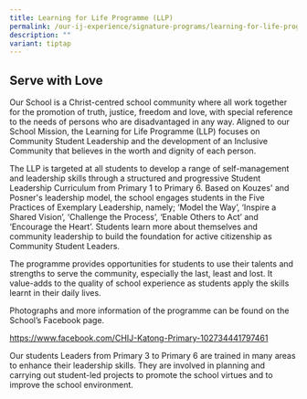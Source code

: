 ```yaml
---
title: Learning for Life Programme (LLP)
permalink: /our-ij-experience/signature-programs/learning-for-life-programme-llp/
description: ""
variant: tiptap
---
```

<h2>Serve with Love</h2>
<p>Our School is a Christ-centred school community where all work together
for the promotion of truth, justice, freedom and love, with special reference
to the needs of persons who are disadvantaged in any way. Aligned to our
School Mission, the Learning for Life Programme (LLP) focuses on Community
Student Leadership and the development of an Inclusive Community that believes
in the worth and dignity of each person.</p>
<p>The LLP is targeted at all students to develop a range of self-management
and leadership skills through a structured and progressive Student Leadership
Curriculum from Primary 1 to Primary 6. Based on Kouzes' and Posner's leadership
model, the school engages students in the Five Practices of Exemplary Leadership,
namely; ‘Model the Way’, ‘Inspire a Shared Vision’, ‘Challenge the Process’,
‘Enable Others to Act’ and ‘Encourage the Heart’. Students learn more about
themselves and community leadership to build the foundation for active
citizenship as Community Student Leaders.</p>
<p>The programme provides opportunities for students to use their talents
and strengths to serve the community, especially the last, least and lost.
It value-adds to the quality of school experience as students apply the
skills learnt in their daily lives.</p>
<p>Photographs and more information of the programme can be found on the
School’s Facebook page.</p>
<p><a href="https://www.facebook.com/CHIJ-Katong-Primary-102734441797461" rel="noopener noreferrer nofollow" target="_blank">https://www.facebook.com/CHIJ-Katong-Primary-102734441797461</a>
</p>
<p>Our students Leaders from Primary 3 to Primary 6 are trained in many areas
to enhance their leadership skills. They are involved in planning and carrying
out student-led projects to promote the school virtues and to improve the
school environment.</p>